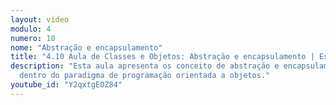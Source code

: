 ```yaml
---
layout: video
modulo: 4
numero: 10
nome: "Abstração e encapsulamento"
title: "4.10 Aula de Classes e Objetos: Abstração e encapsulamento | Estágio em Programação"
description: "Esta aula apresenta os conceito de abstração e encapsulamento
  dentro do paradigma de programação orientada a objetos."
youtube_id: "Y2qxtgEOZ84"
---
```


